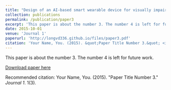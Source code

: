 ```yaml
---
title: "Design of an AI-based smart wearable device for visually impaired people"
collection: publications
permalink: /publication/paper3
excerpt: 'This paper is about the number 3. The number 4 is left for future work.'
date: 2015-10-01
venue: 'Journal 1'
paperurl: 'http://longvd336.github.io/files/paper3.pdf'
citation: 'Your Name, You. (2015). &quot;Paper Title Number 3.&quot; <i>Journal 1</i>. 1(3).'
---
```

This paper is about the number 3. The number 4 is left for future work.

[Download paper here](http://longvdd336.github.io/files/paper3.pdf)

Recommended citation: Your Name, You. (2015). "Paper Title Number 3." <i>Journal 1</i>. 1(3).